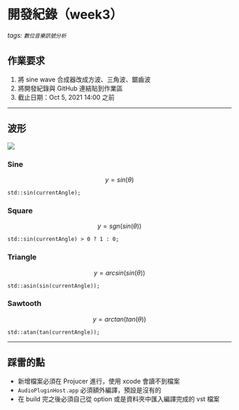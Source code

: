 # 開發紀錄（week3）
###### tags: `數位音樂訊號分析`

## 作業要求

1. 將 sine wave 合成器改成方波、三角波、鋸齒波
2. 將開發紀錄與 GitHub 連結貼到作業區
3. 截止日期：Oct 5, 2021 14:00 之前

----

## 波形

![](https://i.imgur.com/VjGs9jI.png)

### Sine

$$
y = sin(\theta)
$$

```c++=
std::sin(currentAngle);
```

### Square

$$
y = sgn(sin(\theta))
$$


```c++=
std::sin(currentAngle) > 0 ? 1 : 0;
```

### Triangle

$$
y = arcsin(sin(\theta))
$$

```c++=
std::asin(sin(currentAngle));
```

### Sawtooth

$$
y = arctan(tan(\theta))
$$

```c++=
std::atan(tan(currentAngle));
```

----

## 踩雷的點

- 新增檔案必須在 Projucer 進行，使用 xcode 會讀不到檔案
- `AudioPluginHost.app` 必須額外編譯，預設是沒有的
- 在 build 完之後必須自己從 option 或是資料夾中匯入編譯完成的 vst 檔案
